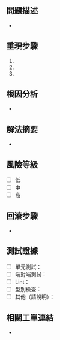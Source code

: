 ## 問題描述

-

## 重現步驟

1.
2.
3.

## 根因分析

-

## 解法摘要

-

## 風險等級

- [ ] 低
- [ ] 中
- [ ] 高

## 回滾步驟

-

## 測試證據

- [ ] 單元測試：
- [ ] 端對端測試：
- [ ] Lint：
- [ ] 型別檢查：
- [ ] 其他（請說明）：

## 相關工單連結

-
